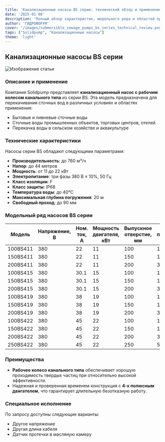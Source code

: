 ```yaml
---
title: 'Канализационные насосы BS серии: технический обзор и применение'
date: '2025-01-08'
description: 'Полный обзор характеристик, модельного ряда и областей применения канализационных насосов с рабочим колесом канального типа.'
author: 'ГИДРОФОРУМ'
cover: '/images/submersible_sewage_pumps_bs_series_technical_review.png'
tags: ["Solidpump", "Канализационные насосы"]
theme: 'light'
---
```


## Канализационные насосы BS серии

![Изображение статьи](/images/submersible_sewage_pumps_bs_series_technical_review.png)

### Описание и применение
Компания Solidpump представляет **канализационный насос с рабочим колесом канального типа** из серии BS. Эта модель предназначена для перекачивания сточных вод в различных условиях и областях применения:

- Бытовые и ливневые сточные воды
- Сточные воды промышленных объектов, торговых центров, отелей
- Перекачка воды в сельском хозяйстве и аквакультуре

### Технические характеристики
Насосы серии BS обладают следующими параметрами:

- **Производительность**: до 760 м³/ч
- **Напор**: до 44 метров
- **Мощность**: от 11 до 22 кВт
- **Электропитание**: три фазы 380 В ± 10%, 50 Гц
- **Класс изоляции**: F
- **Класс защиты**: IP68
- **Температура воды**: до 40°С
- **Максимальная глубина погружения**: 20 м
- **Свободный проход**: до 90 мм

### Модельный ряд насосов BS серии

| Модель         | Напряжение, В | Ном. ток, A | Мощность двигателя, кВт | Выпускное отверстие, мм | Ном. подача, м³/ч | Ном. напор, м | Макс. подача, м³/ч | Макс. напор, м | Свободный проход, мм | Кабель АТМ, мм² |
|----------------|---------------|-------------|-------------------------|--------------------------|--------------------|---------------|---------------------|-----------------|----------------------|------------------|
| 100BS411       | 380           | 22          | 11                      | 100                      | 100                | 22            | 190                 | 31              | 50                   | 4G4.0            |
| 150BS411       | 380           | 22          | 11                      | 150                      | 150                | 15            | 260                 | 24              | 65                   | 4G4.0            |
| 200BS411       | 380           | 22          | 11                      | 200                      | 300                | 9             | 450                 | 17              | 70                   | 4G4.0            |
| 100BS415       | 380           | 30.1        | 15                      | 100                      | 100                | 27            | 210                 | 35              | 50                   | 4G6.0            |
| 150BS415       | 380           | 30.1        | 15                      | 150                      | 150                | 20            | 290                 | 29              | 60                   | 4G6.0            |
| 200BS415       | 380           | 30.1        | 15                      | 200                      | 300                | 12            | 490                 | 21              | 70                   | 4G6.0            |
| 100BS419       | 380           | 38          | 19                      | 100                      | 100                | 31            | 200                 | 38              | 50                   | 4G10.0           |
| 150BS419       | 380           | 38          | 19                      | 150                      | 150                | 24            | 300                 | 32              | 60                   | 4G10.0           |
| 200BS419       | 380           | 38          | 19                      | 200                      | 300                | 15            | 530                 | 25              | 70                   | 4G10.0           |
| 100BS422       | 380           | 45          | 22                      | 100                      | 100                | 36            | 220                 | 44              | 50                   | 4G10.0           |
| 150BS422       | 380           | 45          | 22                      | 150                      | 150                | 28            | 330                 | 39              | 60                   | 4G10.0           |
| 200BS422       | 380           | 45          | 22                      | 200                      | 300                | 18            | 550                 | 27              | 70                   | 4G10.0           |
| 250BS422       | 380           | 45          | 22                      | 250                      | 500                | 11            | 760                 | 27              | 90                   | 4G10.0           |

### Преимущества
- **Рабочее колесо канального типа** обеспечивает хорошую проходимость твердых частиц при относительно высокой эффективности.
- Надежная и проверенная временем конструкция с **4-х полюсным двигателем**, что гарантирует длительную безотказную работу.

### Специальное исполнение
По запросу доступны следующие варианты:
- Другое напряжение
- Другая длина кабеля
- Датчик протечки в масляную камеру
